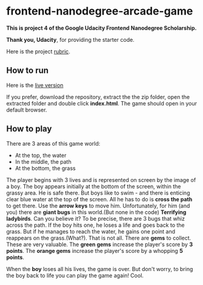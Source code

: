 frontend-nanodegree-arcade-game
===============================

**This is project 4 of the Google Udacity Frontend Nanodegree Scholarship.**

**Thank you, Udacity**, for providing the starter code.

Here is the project [rubric](https://review.udacity.com/#!/projects/2696458597/rubric).

## How to run
 Here is the [live version](https://magicmart.github.io/martin-arcade-game/)

 If you prefer, download the repository, extract the the zip folder, open the extracted folder and double click **index.html**. The game should open in your default browser.

## How to play

 There are 3 areas of this game world:

* At the top, the water
* In the middle, the path
* At the bottom, the grass

The player begins with 3 lives and is represented on screen by the image of a boy. The boy appears initially at the bottom of the screen, within the grassy area. He is safe there.
But boys like to swim - and there is enticing clear blue water at the top of the screen. All he has to do is **cross the path** to get there. Use the **arrow keys** to move him. Unfortunately, for him (and you) there are **giant bugs** in this world.(But none in the code) **Terrifying ladybirds**. Can you believe it? To be precise, there are 3 bugs that whiz across the path. If the boy hits one, he loses a life and goes back to the grass. But if he manages to reach the water, he gains one point and reappears on the grass.(What?). That is not all. There are **gems** to collect. These are very valuable. The **green gems** increase the player's score by **3 points**. The **orange gems** increase the player's score by a whopping **5 points**.

When the **boy** loses all his lives, the game is over. But don't worry, to bring the boy back to life you can play the game again! Cool.
